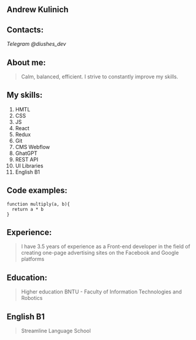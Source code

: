 ## Andrew Kulinich

## Contacts:

 *Telegram @diushes_dev*

## About me:

> Calm, balanced, efficient. I strive to constantly improve my skills.

## My skills:

1. HMTL
2. CSS
3. JS
4. React
5. Redux
6. Git
7. CMS Webflow
8. GhatGPT
9. REST API
10. UI Libraries
11. English В1

## Code examples:

```
function multiply(a, b){
  return a * b
}

```

## Experience:

> I have 3.5 years of experience as a Front-end developer in the field of creating one-page advertising sites on the Facebook and Google platforms

## Education:

> Higher education BNTU - Faculty of Information Technologies and Robotics

## English B1

> Streamline Language School